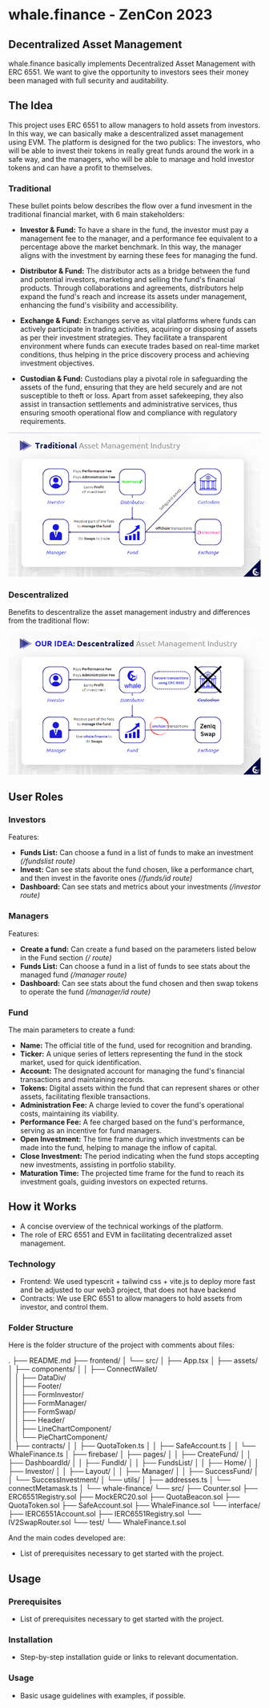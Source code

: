 # whale.finance - ZenCon 2023

## Decentralized Asset Management

whale.finance basically implements Decentralized Asset Management with ERC 6551. We want to give the opportunity to investors sees their money been managed with full security and auditability.

## The Idea

This project uses ERC 6551 to allow managers to hold assets from investors. In this way, we can basically make a descentralized asset management using EVM. The platform is designed for the two publics: The investors, who will be able to invest their tokens in really great funds around the work in a safe way, and the managers, who will be able to manage and hold investor tokens and can have a profit to themselves.

### Traditional

These bullet points below describes the flow over a fund invesment in the traditional financial market, with 6 main stakeholders:

- **Investor & Fund:** To have a share in the fund, the investor must pay a management fee to the manager, and a performance fee equivalent to a percentage above the market benchmark. In this way, the manager aligns with the investment by earning these fees for managing the fund.

- **Distributor & Fund:** The distributor acts as a bridge between the fund and potential investors, marketing and selling the fund's financial products. Through collaborations and agreements, distributors help expand the fund's reach and increase its assets under management, enhancing the fund's visibility and accessibility.

- **Exchange & Fund:** Exchanges serve as vital platforms where funds can actively participate in trading activities, acquiring or disposing of assets as per their investment strategies. They facilitate a transparent environment where funds can execute trades based on real-time market conditions, thus helping in the price discovery process and achieving investment objectives.

- **Custodian & Fund:** Custodians play a pivotal role in safeguarding the assets of the fund, ensuring that they are held securely and are not susceptible to theft or loss. Apart from asset safekeeping, they also assist in transaction settlements and administrative services, thus ensuring smooth operational flow and compliance with regulatory requirements.

![Project Logo](./frontend/src/assets/traditional_am.png)

### Descentralized

Benefits to descentralize the asset management industry and differences from the traditional flow:



![Project Logo](./frontend/src/assets/descentralized_am.png)

## User Roles

### Investors

Features:

- **Funds List:** Can choose a fund in a list of funds to make an investment _(/fundslist route)_
- **Invest:** Can see stats about the fund chosen, like a performance chart, and then invest in the favorite ones _(/funds/id route)_
- **Dashboard:** Can see stats and metrics about your investments _(/investor route)_

### Managers

Features:

- **Create a fund:** Can create a fund based on the parameters listed below in the Fund section  _(/ route)_
- **Funds List:** Can choose a fund in a list of funds to see stats about the managed fund _(/manager route)_
- **Dashboard:** Can see stats about the fund chosen and then swap tokens to operate the fund _(/manager/id route)_

### Fund

The main parameters to create a fund:

- **Name:** The official title of the fund, used for recognition and branding.
- **Ticker:** A unique series of letters representing the fund in the stock market, used for quick identification.
- **Account:** The designated account for managing the fund's financial transactions and maintaining records.
- **Tokens:** Digital assets within the fund that can represent shares or other assets, facilitating flexible transactions.
- **Administration Fee:** A charge levied to cover the fund's operational costs, maintaining its viability.
- **Performance Fee:** A fee charged based on the fund's performance, serving as an incentive for fund managers.
- **Open Investment:** The time frame during which investments can be made into the fund, helping to manage the inflow of capital.
- **Close Investment:** The period indicating when the fund stops accepting new investments, assisting in portfolio stability.
- **Maturation Time:** The projected time frame for the fund to reach its investment goals, guiding investors on expected returns.

## How it Works
- A concise overview of the technical workings of the platform.
- The role of ERC 6551 and EVM in facilitating decentralized asset management.

### Technology

- Frontend: We used typescrit + tailwind css + vite.js to deploy more fast and be adjusted to our web3 project, that does not have backend
- Contracts: We use ERC 6551 to allow managers to hold assets from investor, and control them.

### Folder Structure

Here is the folder structure of the project with comments about files:

.
├── README.md
├── frontend/
│     └── src/
│          ├── App.tsx
│          ├── assets/
│          ├── components/
│          │      ├── ConnectWallet/        
│          │      ├── DataDiv/           
│          │      ├── Footer/              
│          │      ├── FormInvestor/           
│          │      ├── FormManager/          
│          │      ├── FormSwap/              
│          │      ├── Header/                 
│          │      ├── LineChartComponent/   
│          │      └── PieChartComponent/    
│          ├── contracts/
│          │      ├── QuotaToken.ts
│          │      ├── SafeAccount.ts
│          │      └── WhaleFinance.ts
│          ├── firebase/
│          ├── pages/
│          │      ├── CreateFund/
│          │      ├── DashboardId/
│          │      ├── FundId/
│          │      ├── FundsList/
│          │      ├── Home/
│          │      ├── Investor/
│          │      ├── Layout/
│          │      ├── Manager/
│          │      ├── SuccessFund/
│          │      └── SuccessInvestment/
│          └── utils/
│                ├── addresses.ts
│                └── connectMetamask.ts
│
└── whale-finance/
      └── src/
           ├── Counter.sol
           ├── ERC6551Registry.sol
           ├── MockERC20.sol
           ├── QuotaBeacon.sol
           ├── QuotaToken.sol
           ├── SafeAccount.sol
           ├── WhaleFinance.sol
           └── interface/
                 ├── IERC6551Account.sol
                 ├── IERC6551Registry.sol
                 └── IV2SwapRouter.sol
      └── test/
            └── WhaleFinance.t.sol

And the main codes developed are:

- List of prerequisites necessary to get started with the project.


## Usage
### Prerequisites
- List of prerequisites necessary to get started with the project.

### Installation
- Step-by-step installation guide or links to relevant documentation.

### Usage
- Basic usage guidelines with examples, if possible.

